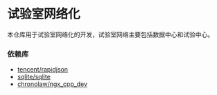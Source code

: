 # 试验室网络化

本仓库用于试验室网络化的开发，试验室网络主要包括数据中心和试验中心。

### 依赖库

+ [tencent/rapidjson](https://github.com/tencent/rapidjson)
+ [sqlite/sqlite](https://github.com/sqlite/sqlite)
+ [chronolaw/ngx_cpp_dev](https://github.com/chronolaw/ngx_cpp_dev)
